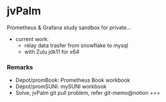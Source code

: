 # jvPalm
Prometheus & Grafana study sandbox for private...
- current work: 
  - relay data trasfer from  snowflake to mysql
  - with Zulu jdk11 for x64

### Remarks
- Depot/promBook: Prometheus Book workbook
- Depot/promSUNI: mySUNI workbook 
- Solve, jvPalm git pull problem, refer git-memo@notion
+==
